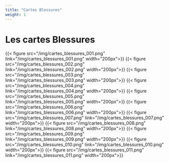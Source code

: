 ```yaml
---
title: "Cartes Blessures"
weight: 1
---
```


# Les cartes Blessures


{{< figure src="/img/cartes_blessures_001.png" link="/img/cartes_blessures_001.png" width="200px">}}
{{< figure src="/img/cartes_blessures_002.png" link="/img/cartes_blessures_002.png" width="200px">}}
{{< figure src="/img/cartes_blessures_003.png" link="/img/cartes_blessures_003.png" width="200px">}}
{{< figure src="/img/cartes_blessures_004.png" link="/img/cartes_blessures_004.png" width="200px">}}
{{< figure src="/img/cartes_blessures_005.png" link="/img/cartes_blessures_005.png" width="200px">}}
{{< figure src="/img/cartes_blessures_006.png" link="/img/cartes_blessures_006.png" width="200px">}}
{{< figure src="/img/cartes_blessures_007.png" link="/img/cartes_blessures_007.png" width="200px">}}
{{< figure src="/img/cartes_blessures_008.png" link="/img/cartes_blessures_008.png" width="200px">}}
{{< figure src="/img/cartes_blessures_009.png" link="/img/cartes_blessures_009.png" width="200px">}}
{{< figure src="/img/cartes_blessures_010.png" link="/img/cartes_blessures_010.png" width="200px">}}
{{< figure src="/img/cartes_blessures_011.png" link="/img/cartes_blessures_011.png" width="200px">}}
